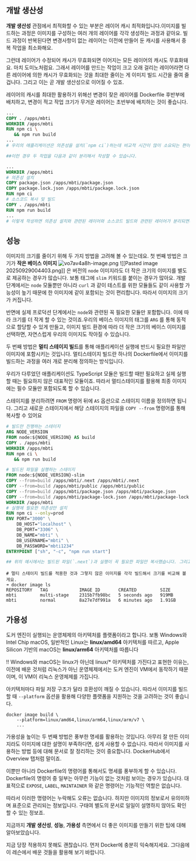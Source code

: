 ## 개발 생산성

**개발 생산성** 관점에서 최적화할 수 있는 부분은 레이어 캐시 최적화입니다.이미지를 빌드하는 과정은 이미지를 구성하는 여러 개의 레이어를 각각 생성하는 과정과 같아요. 빌드 과정이 반복된다면 변경사항이 없는 레이어는 이전에 만들어 둔 캐시를 사용해서 중복 작업을 최소화해요.

그런데 레이어가 수정되어 캐시가 무효화되면 이어지는 모든 레이어의 캐시도 무효화돼요. 마치 도미노처럼요. 그래서 레이어를 만드는 작업이 크고 오래 걸리는 레이어라면 다른 레이어에 의한 캐시가 무효화되는 것을 최대한 줄이는 게 이미지 빌드 시간을 줄여 줄 겁니다. 그리고 이는 곧 개발 생산성으로 이어질 수 있죠.

레이어의 캐시를 최대한 활용하기 위해선 변경이 잦은 레이어를 Dockerfile 후반부에 배치하고, 변경이 적고 작업 크기가 무거운 레이어는 초반부에 배치하는 것이 좋습니다.

```Dockerfile
...
COPY . /apps/mbti
WORKDIR /apps/mbti
RUN npm ci \
   && npm run build
...
# 우리의 애플리케이션은 의존성을 설치(`npm ci`)하는데 비교적 시간이 많이 소요되는 편이지만 변경될 가능성이 많지 않습니다. 반대로 소스코드는 수정이 잦은 편이죠. 지금 상태라면 의존성이 변경되지 않아도 소스코드만 변경되면 의존성 설치까지 계속 반복해서 작업하게 됩니다.

##이런 경우 두 작업을 다음과 같이 분리해서 작성할 수 있습니다.

...
WORKDIR /apps/mbti
# 의존성 설치
COPY package.json /apps/mbti/package.json
COPY package.lock.json /apps/mbti/package.lock.json
RUN npm ci
# 소스코드 복사 및 빌드
COPY . /apps/mbti
RUN npm run build
...
# 이렇게 작성하면 의존성 설치와 관련된 레이어와 소스코드 빌드와 관련된 레이어가 분리되면서 소스코드 변경에 의한 의존성 설치 작업의 반복을 줄일 수 있습니다.

```

## 성능
이미지의 크기를 줄이기 위해 두 가지 방법을 고려해 볼 수 있는데요. 첫 번째 방법은 크기가 **작은 베이스 이미지**
![vo7av4a8h-image.png](https://bakey-api.codeit.kr/api/files/resource?root=static&seqId=10951&version=1&directory=/vo7av4a8h-image.png&name=vo7av4a8h-image.png)
![[Pasted image 20250929004403.png]]
은 버전의 `node` 이미지라도 더 작은 크기의 이미지를 별도로 제공하는 경우가 많습니다. 보통 태그에 `slim` 키워드를 붙이는 경우가 많아요. 개발 단계에서는 `node` 모듈뿐만 아니라 `curl` 과 같이 테스트를 위한 모듈들도 같이 사용할 가능성이 높기 때문에 한 이미지에 같이 포함되는 것이 편리합니다. 따라서 이미지의 크기가 커집니다.

반면에 실제 프로덕션 단계에서는 `node`와 관련된 꼭 필요한 모듈만 포함합니다. 이에 따라 크기를 더 작게 할 수 있는 것이죠.우리의 베이스 이미지의 태그를 `ARG` 를 통해 동적으로 할당할 수 있게 만들고, 이미지 빌드 환경에 따라 더 작은 크기의 베이스 이미지를 선택하면, 자연스럽게 우리의 이미지도 작아질 수 있습니다.

두 번째 방법은 **멀티 스테이지 빌드**를 통해 애플리케이션 실행에 반드시 필요한 파일만 이미지에 포함시키는 것입니다. 멀티스테이지 빌드란 하나의 Dockerfile에서 이미지를 빌드하는 과정을 여러 개로 분리해 정의하는 방식입니다.

우리가 다루었던 애플리케이션도 TypeScript 모듈은 빌드할 때만 필요하고 실제 실행할 때는 필요하지 않은 대표적인 모듈이죠. 따라서 멀티스테이지를 활용해 최종 이미지에는 필수 모듈만 포함되도록 할 수 있습니다.

스테이지를 분리하려면 `FROM` 명령어 뒤에 `AS` 옵션으로 스테이지 이름을 정의하면 됩니다. 그리고 새로운 스테이지에서 해당 스테이지의 파일을 `COPY --from` 명령어를 통해 복사할 수 있어요

```dockerfile
# 빌드만 진행하는 스테이지
ARG NODE_VERSION
FROM node:${NODE_VERSION} AS build
COPY . /apps/mbti
WORKDIR /apps/mbti
RUN npm ci \
   && npm run build

# 빌드된 파일을 실행하는 스테이지
FROM node:${NODE_VERSION}-slim
COPY --from=build /apps/mbti/.next /apps/mbti/.next
COPY --from=build /apps/mbti/public /apps/mbti/public
COPY --from=build /apps/mbti/package.json /apps/mbti/package.json
COPY --from=build /apps/mbti/package-lock.json /apps/mbti/package-lock.json
WORKDIR /apps/mbti
# 실행에 필요한 의존성만 설치
RUN npm ci --only=prod
ENV PORT="3000" \
    DB_HOST="localhost" \
    DB_PORT="3306" \
    DB_NAME="mbti" \
    DB_USERNAME="mbti" \
    DB_PASSWORD="mbti1234"
ENTRYPOINT ["sh", "-c", "npm run start"]

## 위의 예시에서는 빌드된 파일(`.next`)과 실행이 꼭 필요한 파일만 복사했습니다. 그리고 의존성은 `npm ci --only=prod` 명령어를 통해 반드시 필요한 것만 설치했습니다.
```

```비교
# 멀티 스테이지 빌드를 적용한 것과 그렇지 않은 이미지를 각각 빌드해서 크기를 비교해 볼게요.
➜ docker image ls                                                     
REPOSITORY   TAG            IMAGE ID       CREATED         SIZE
mbti         multi-stage    2315b7fb98bc   5 seconds ago   919MB
mbti         normal         8a27e7df991a   6 minutes ago   1.91GB

```

## 가용성
도커 엔진이 실행되는 운영체제의 아키텍처를 플랫폼이라고 합니다. 보통 Windows와 Intel Chip macOS, 일반적인 Linux는 **linux/amd64** 아키텍처를 따르고, Apple Silicon 기반의 macOS는 **linux/arm64** 아키텍처를 따릅니다

!! Windows와 macOS는 linux가 아닌데 linux/* 아키텍처를 가진다고 표현한 이유는, 이전에 배운 것처럼 리눅스가 아닌 운영체제에서는 도커 엔진이 VM에서 동작하기 때문이며, 이 VM이 리눅스 운영체제를 가집니다.

아키텍처마다 파일 저장 구조가 달라 호환성이 깨질 수 있습니다. 따라서 이미지를 빌드할 때 `--platform` 옵션을 활용해 다양한 플랫폼을 지원하는 것을 고려하는 것이 좋습니다.

```docker
docker image build \
    --platform=linux/amd64,linux/arm64,linux/arm/v7 \
    ...

```

가용성을 높이는 두 번째 방법은 풍부한 명세를 활용하는 것입니다. 아무리 잘 만든 이미지라도 이미지에 대한 설명이 부족하다면, 쉽게 사용할 수 없습니다.
따라서 이미지를 사용하는 방법 등에 대해 문서로 잘 정리하는 것이 중요합니다. DockerHub에서 Overview 탭처럼 말이죠.

이뿐만 아니라 Dockerfile의 명령어를 통해서도 명세를 풍부하게 할 수 있습니다. Dockerfile의 명령어 중 일부는 아무런 기능이 없는 것처럼 보이는 경우가 있습니다. 대표적으로 `EXPOSE`, `LABEL`, `MAINTAINER` 와 같은 명령어는 기능적인 역할은 없습니다.

따라서 이러한 명령어는 누락해도 오류는 없습니다. 하지만 이미지의 정보로서 유의미하며 표준으로 관리되는 정보입니다. 구태여 별도의 문서로 일일이 설명하지 않아도 확인할 수 있는 정보죠.

지금까지 **개발 생산성**, **성능**, **가용성** 측면에서 더 좋은 이미지를 만들기 위한 팁에 대해 알아보았습니다.

지금 당장 적용하지 못해도 괜찮습니다. 먼저 Docker에 충분히 익숙해지세요. 그다음에 이 레슨에서 배운 것들을 활용해 보기 바랍니다.